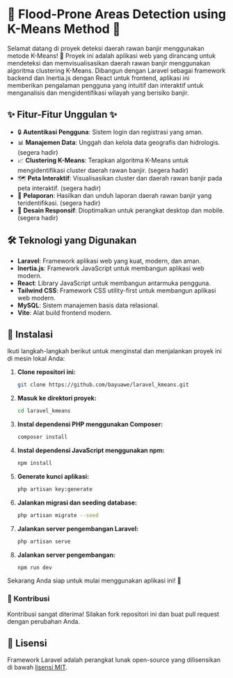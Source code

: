 # 🌊 Flood-Prone Areas Detection using K-Means Method 🌊

Selamat datang di proyek deteksi daerah rawan banjir menggunakan metode K-Means! 🚀 Proyek ini adalah aplikasi web yang dirancang untuk mendeteksi dan memvisualisasikan daerah rawan banjir menggunakan algoritma clustering K-Means. Dibangun dengan Laravel sebagai framework backend dan Inertia.js dengan React untuk frontend, aplikasi ini memberikan pengalaman pengguna yang intuitif dan interaktif untuk menganalisis dan mengidentifikasi wilayah yang berisiko banjir.

## ✨ Fitur-Fitur Unggulan ✨

-   🔒 **Autentikasi Pengguna**: Sistem login dan registrasi yang aman.
-   📊 **Manajemen Data**: Unggah dan kelola data geografis dan hidrologis. (segera hadir)
-   📈 **Clustering K-Means**: Terapkan algoritma K-Means untuk mengidentifikasi cluster daerah rawan banjir. (segera hadir)
-   🗺️ **Peta Interaktif**: Visualisasikan cluster dan daerah rawan banjir pada peta interaktif. (segera hadir)
-   📑 **Pelaporan**: Hasilkan dan unduh laporan daerah rawan banjir yang teridentifikasi. (segera hadir)
-   📱 **Desain Responsif**: Dioptimalkan untuk perangkat desktop dan mobile. (segera hadir)

## 🛠️ Teknologi yang Digunakan

-   **Laravel**: Framework aplikasi web yang kuat, modern, dan aman.
-   **Inertia.js**: Framework JavaScript untuk membangun aplikasi web modern.
-   **React**: Library JavaScript untuk membangun antarmuka pengguna.
-   **Tailwind CSS**: Framework CSS utility-first untuk membangun aplikasi web modern.
-   **MySQL**: Sistem manajemen basis data relasional.
-   **Vite**: Alat build frontend modern.

## 🚀 Instalasi

Ikuti langkah-langkah berikut untuk menginstal dan menjalankan proyek ini di mesin lokal Anda:

1. **Clone repositori ini:**

    ```bash
    git clone https://github.com/bayuawe/laravel_kmeans.git
    ```

2. **Masuk ke direktori proyek:**

    ```bash
    cd laravel_kmeans
    ```

3. **Instal dependensi PHP menggunakan Composer:**

    ```bash
    composer install
    ```

4. **Instal dependensi JavaScript menggunakan npm:**

    ```bash
    npm install
    ```

5. **Generate kunci aplikasi:**

    ```bash
    php artisan key:generate
    ```

6. **Jalankan migrasi dan seeding database:**

    ```bash
    php artisan migrate --seed
    ```

7. **Jalankan server pengembangan Laravel:**

    ```bash
    php artisan serve
    ```

8. **Jalankan server pengembangan:**
    ```bash
    npm run dev
    ```

Sekarang Anda siap untuk mulai menggunakan aplikasi ini! 🎉

### 🤝 Kontribusi

Kontribusi sangat diterima! Silakan fork repositori ini dan buat pull request dengan perubahan Anda.

## 📜 Lisensi

Framework Laravel adalah perangkat lunak open-source yang dilisensikan di bawah [lisensi MIT](https://opensource.org/licenses/MIT).
